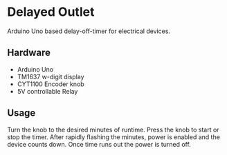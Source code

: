 # Delayed Outlet

Arduino Uno based delay-off-timer for electrical devices.

## Hardware

  - Arduino Uno
  - TM1637 w-digit display
  - CYT1100 Encoder knob
  - 5V controllable Relay

## Usage

Turn the knob to the desired minutes of runtime. Press the knob to start or stop the timer. After rapidly flashing the minutes, power is enabled and the device counts down. Once time runs out the power is turned off.